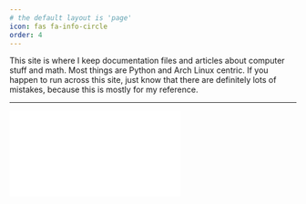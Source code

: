 ```yaml
---
# the default layout is 'page'
icon: fas fa-info-circle
order: 4
---
```


This site is where I keep documentation files and articles about computer stuff and math.  Most things are Python and Arch Linux centric.  If you happen to run across this site, just know that there are definitely lots of mistakes, because this is mostly for my reference.

---

<div class="video_container">
<iframe class="video" src="//www.youtube.com/embed/yCOY82UdFrw"
frameborder="0" allowfullscreen></iframe>
</div>
